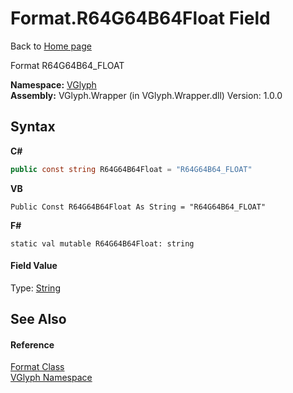 # Format.R64G64B64Float Field
Back to <a href="Home.md">Home page</a> 

Format R64G64B64_FLOAT

**Namespace:**&nbsp;<a href="N_VGlyph.md">VGlyph</a><br />**Assembly:**&nbsp;VGlyph.Wrapper (in VGlyph.Wrapper.dll) Version: 1.0.0

## Syntax

**C#**<br />
``` C#
public const string R64G64B64Float = "R64G64B64_FLOAT"
```

**VB**<br />
``` VB
Public Const R64G64B64Float As String = "R64G64B64_FLOAT"
```

**F#**<br />
``` F#
static val mutable R64G64B64Float: string
```


#### Field Value
Type: <a href="http://msdn2.microsoft.com/en-us/library/s1wwdcbf" target="_blank">String</a>

## See Also


#### Reference
<a href="T_VGlyph_Format.md">Format Class</a><br /><a href="N_VGlyph.md">VGlyph Namespace</a><br />